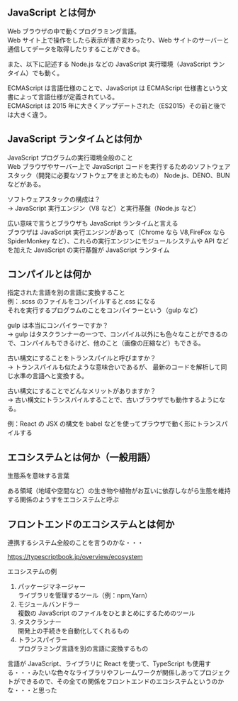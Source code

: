 ## JavaScript とは何か

Web ブラウザの中で動くプログラミング言語。  
Web サイト上で操作をしたら表示が書き変わったり、Web サイトのサーバーと通信してデータを取得したりすることができる。

また、以下に記述する Node.js などの JavaScript 実行環境（JavaScript ランタイム）でも動く。

ECMAScript は言語仕様のことで、JavaScript は ECMAScript 仕様書という文書によって言語仕様が定義されている。  
ECMAScript は 2015 年に大きくアップデートされた（ES2015）その前と後では大きく違う。

## JavaScript ランタイムとは何か

JavaScript プログラムの実行環境全般のこと  
Web ブラウザやサーバー上で JavaScript コードを実行するためのソフトウェアスタック（開発に必要なソフトウェアをまとめたもの）
Node.js、DENO、BUN などがある。

ソフトウェアスタックの構成は？  
→ JavaScript 実行エンジン（V8 など）と実行基盤（Node.js など）

広い意味で言うとブラウザも JavaScript ランタイムと言える  
ブラウザは JavaScript 実行エンジンがあって（Chrome なら V8,FireFox なら SpiderMonkey など）、これらの実行エンジンにモジュールシステムや API などを加えた JavaScript の実行基盤が JavaScript ランタイム

## コンパイルとは何か

指定された言語を別の言語に変換すること  
例：.scss のファイルをコンパイルすると.css になる  
それを実行するプログラムのことをコンパイラーという（gulp など）

gulp は本当にコンパイラーですか？  
→ gulp はタスクランナーの一つで、コンパイル以外にも色々なことができるので、コンパイルもできるけど、他のこと（画像の圧縮など）もできる。

古い構文にすることをトランスパイルと呼びますか？  
→ トランスパイルも似たような意味合いであるが、 最新のコードを解析して同じ水準の言語へと変換する。

古い構文にすることでどんなメリットがありますか？  
→ 古い構文にトランスパイルすることで、古いブラウザでも動作するようになる。

例：React の JSX の構文を babel などを使ってブラウザで動く形にトランスパイルする

## エコシステムとは何か（一般用語）

生態系を意味する言葉

ある領域（地域や空間など）の生き物や植物がお互いに依存しながら生態を維持する関係のようすをエコシステムと呼ぶ

## フロントエンドのエコシステムとは何か

連携するシステム全般のことを言うのかな・・・

https://typescriptbook.jp/overview/ecosystem

エコシステムの例

1. パッケージマネージャー  
   ライブラリを管理するツール（例：npm,Yarn）
2. モジュールバンドラー  
   複数の JavaScript のファイルをひとまとめにするためのツール
3. タスクランナー  
   開発上の手続きを自動化してくれるもの
4. トランスパイラー  
   プログラミング言語を別の言語に変換するもの

言語が JavaScript、ライブラリに React を使って、TypeScript も使用する・・・みたいな色々なライブラリやフレームワークが関係しあってプロジェクトができるので、その全ての関係をフロントエンドのエコシステムというのかな・・・と思った
